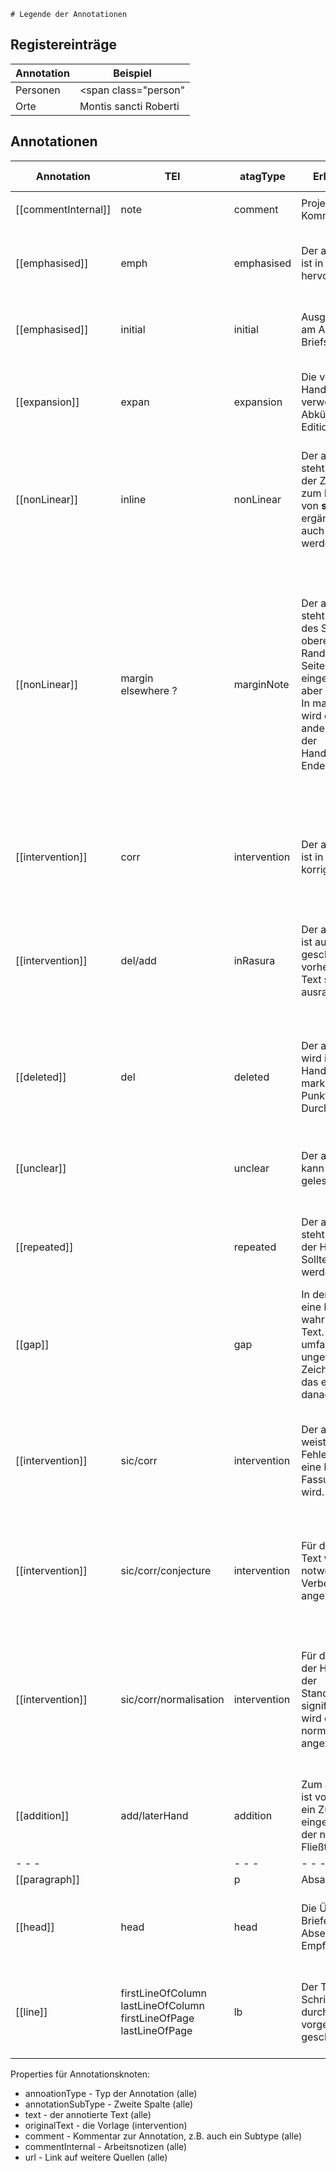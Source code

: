 	# Legende der Annotationen

## Registereinträge

| Annotation   |  Beispiel  |
|---|---|
| Personen  | <span class="person"|>Eugenius</span>  |
| Orte  | <span class="place">Montis sancti Roberti</span>  |

##  Annotationen


| Annotation          | TEI                                                                        | atagType                       | Erläuterung (de)                                                                                                                                                                                                                                               | Beispiel                                                 | Erläuterung (en)                                                                                                         | Latein                                     | LK            | Kommentar                                                                                                                                                                                                                                                                                                                                                                                        |
| ------------------- | -------------------------------------------------------------------------- | ------------------------------ | -------------------------------------------------------------------------------------------------------------------------------------------------------------------------------------------------------------------------------------------------------------- | -------------------------------------------------------- | ------------------------------------------------------------------------------------------------------------------------ | ------------------------------------------ | ------------- | ------------------------------------------------------------------------------------------------------------------------------------------------------------------------------------------------------------------------------------------------------------------------------------------------------------------------------------------------------------------------------------------------ |
|                     |                                                                            |                                |                                                                                                                                                                                                                                                                |                                                          |                                                                                                                          |                                            |               |                                                                                                                                                                                                                                                                                                                                                                                                  |
| [[commentInternal]] | note                                                                       | comment                        | Projektinterner Kommentar                                                                                                                                                                                                                                      |                                                          | Internal commentary                                                                                                      |                                            |               |                                                                                                                                                                                                                                                                                                                                                                                                  |
| [[emphasised]]      | emph                                                                       | emphasised                     | Der annotierte Text ist in der Handschrift hervorgehoben.                                                                                                                                                                                                      | <span class="emphasis">H</span>einricus                  | In the manuscript, the annotated text is emphasised.                                                                     | in rubro                                   | [ru[...]ru]   |                                                                                                                                                                                                                                                                                                                                                                                                  |
| [[emphasised]]      | initial                                                                    | initial                        | Ausgestaltete Initiale am Anfang eines Briefs                                                                                                                                                                                                                  |                                                          | Initial letter at the beginning of a letter                                                                              | initium                                    |               |                                                                                                                                                                                                                                                                                                                                                                                                  |
| [[expansion]]       | expan                                                                      | expansion                      | Die von der Handschrift verwendete Abkürzung ist in der Edition aufgelöst.                                                                                                                                                                                     | Hilde<span class="expansion">gardi</span>                | The abbreviation used in the manuscript is resolved in the edition.                                                      | expansio                                   | (...)         |                                                                                                                                                                                                                                                                                                                                                                                                  |
| [[nonLinear]]       | inline                                                                     | nonLinear                      | Der annotierte Text steht nicht direkt in der Zeile, gehört aber zum Fließtext. Falls von **späterer Hand** ergänzt, kann dies auch festgehalten werden.                                                                                                       | <span class="supralineam">iterum</span>                  | The annotated text is entered above the lines in the manuscript.                                                         | supra lineam                               | [sl[...]sl]   | siehe Kommentar zu inMargine                                                                                                                                                                                                                                                                                                                                                                     |
| [[nonLinear]]       | margin<br>elsewhere ?                                                      | marginNote                     | Der annotierte Text steht z.B. am Rande des Schriftfeldes (am oberen oder unteren Rand oder am Seitenrand) eingetragen, gehört aber zum Fließtext.<br>In manchen Fällen wird die Zeile an einer anderen Stelle auf der Handschriftenseite zu Ende geschrieben. | <span class="marginalia">misericordie</span>             | The annotated text is entered at the edge of the title block (at the top or bottom margin or at the page margin).        | in margine (R15, diuinis noc cessare)      | [m[...]m]     | Teil der Textkette (z. B. falls der Fließtext am Rand weitergeschrieben werden musste) oder ausgelagert (falls z. B. Kritzelei von späterer Hand) ? Außerdem momentan Vermischung von physischer und inhaltlicher Ebene -> Überschneidung mit supraLineam/nonLinear, wo das gleiche Problem besteht, und mit addition, weil eine Anmerkung von späterer Hand ja ebenfalls am Rand stehen kann... |
| [[intervention]]    | corr                                                                       | intervention                   | Der annotierte Text ist in der Handschrift korrigiert.                                                                                                                                                                                                         | <span class="correction">facit</span>                    | The annotated text is corrected in the manuscript.                                                                       | correxit (R1, claium)                      | [c[...]c]     |                                                                                                                                                                                                                                                                                                                                                                                                  |
| [[intervention]]    | del/add                                                                    | inRasura                       | Der annotierte Text ist auf einer Stelle geschrieben, auf der vorher ein anderer Text stand und dann ausradiert wurde.                                                                                                                                         | <span class="rewritten">conueniunt</span>                | The annotated text is written in a place where another text was previously written and then erased.                      | in rasura (R1, sub clausura loci)          | [ra[...]ra]   |                                                                                                                                                                                                                                                                                                                                                                                                  |
| [[deleted]]         | del                                                                        | deleted                        | Der annotierte Text wird in der Handschrift als getilgt markiert (z. B. durch Punkte oder Durchstreichung).                                                                                                                                                    | <span class="strikedOut">abbas</span>                    | The annotated text is marked as erased in the manuscript (e.g., by dots or crossout).                                    | delevit (R3, que deus)                     | [del[...]del] |                                                                                                                                                                                                                                                                                                                                                                                                  |
| [[unclear]]         |                                                                            | unclear                        | Der annotierte Text kann nicht sicher gelesen werden.                                                                                                                                                                                                          | Hilde<span class="unreadable">gardis</span>              | The annotated text cannot be exactly ead in the manuscript.                                                              | legi nequit (M21, igardis)                 | [ln[...]ln]   | Range oder Single-Point? Ist tendenziell Lücke im Text. Lücke ist gap.                                                                                                                                                                                                                                                                                                                           |
| [[repeated]]        |                                                                            | repeated                       | Der annotierte Text steht wiederholt in der Handschrift. Sollte behandelt werden wie deleted.                                                                                                                                                                  | <span class="repetition">quod</span>                     | The annotated text is repeated in the manuscript.                                                                        | repetitio (R19, coloniensis)               | {...}         | Behandelt wie deleted. Anzeigen aber nur in Annoation speichern.                                                                                                                                                                                                                                                                                                                                 |
| [[gap]]             |                                                                            | gap                            | In der Handschrift ist eine leere Stelle, wahrscheinlich fehlt Text. Die Annotation umfasst dann ungefähr das letzte Zeichen davor und das erste Zeichen danach.                                                                                               | [lacuna]                                                 | There is a blank space in the manuscript, probably a text is missing.                                                    | lacuna (W2, e lacuna)                      | [lacuna]      | Range, markiert ungefähr die Stelle der Lücke.                                                                                                                                                                                                                                                                                                                                                   |
| [[intervention]]    | sic/corr                                                                   | intervention                   | Der annotierte Text weist offensichtliche Fehler auf, für den eine korrigierte Fassung angezeigt wird.                                                                                                                                                         | <span class="sic">circuferatur</span>                    | The annotated text has obvious errors for which a corrected version is provided.                                         | sic! - emendatio (R19, Pretera)            | <...>         |                                                                                                                                                                                                                                                                                                                                                                                                  |
| [[intervention]]    | sic/corr/conjecture                                                        | intervention                   | Für den annotierten Text wird eine für notwendig erachtete Verbesserung angezeigt.                                                                                                                                                                             | <span class="sic">cribare</span>                         | An improvement deemed necessary is displayed for the annotated text.                                                     | sic! - conjectura (R28, naufraugio)        |               |                                                                                                                                                                                                                                                                                                                                                                                                  |
| [[intervention]]    | sic/corr/normalisation                                                     | intervention                   | Für den Text, der in der Handschrift von der Standardorthographie signifikant abweicht, wird eine normalisierte Form angezeigt.                                                                                                                                | <span class="sic">uillicum</span>                        | For the text that significantly deviates from the standard orthography in the manuscript a normalized form is indicated. | sic! – forma normata (R15, intollerabilis) |               |                                                                                                                                                                                                                                                                                                                                                                                                  |
| [[addition]]        | add/laterHand                                                              | addition                       | Zum annotierten Text ist von späterer Hand ein Zusatz eingetragen worden, der nicht zum Fließtext gehört.                                                                                                                                                      | <span class="commented">Uide ne deum</span>              | An addition to the annotated text was added by a later hand.                                                             | recensi manu (R2, Nota bene)               | [rm[...]rm]   |                                                                                                                                                                                                                                                                                                                                                                                                  |
| - - -               |                                                                            | - - -                          | - - -                                                                                                                                                                                                                                                          | - - -                                                    | - - -                                                                                                                    | - - -                                      | - - -         | - - -                                                                                                                                                                                                                                                                                                                                                                                            |
| [[paragraph]]       |                                                                            | p                              | Absatz                                                                                                                                                                                                                                                         | obte<span class="p">geret./ </span>                      | Paragraph                                                                                                                | paragraph                                  |               | paragraph                                                                                                                                                                                                                                                                                                                                                                                        |
| [[head]]            | head                                                                       | head                           | Die Überschrift eines Briefes nennt Absender und/oder Empfänger.                                                                                                                                                                                               | <span class="titulus">Anastasius papa. hildegardi</span> | The heading of a letter names the sender and/or recipient.                                                               | inscriptio                                 | [t[...]t]     | heading                                                                                                                                                                                                                                                                                                                                                                                          |
| [[line]]            | firstLineOfColumn<br>lastLineOfColumn<br>firstLineOfPage<br>lastLineOfPage | lb                             | Der Text im Schriftfeld wird auf durch Liniierung vorgegebenen Zeilen geschrieben.                                                                                                                                                                             | \/                                                       | The text in the title block is written on lines specified by liniation.                                                  | linea                                      | \| \|         | line                                                                                                                                                                                                                                                                                                                                                                                             |


Properties für Annotationsknoten:
* annoationType - Typ der Annotation (alle)
* annotationSubType - Zweite Spalte (alle)
* text - der annotierte Text (alle)
* originalText - die Vorlage (intervention)
* comment - Kommentar zur Annotation, z.B. auch ein Subtype (alle)
* commentInternal - Arbeitsnotizen (alle)
* url - Link auf weitere Quellen (alle)

